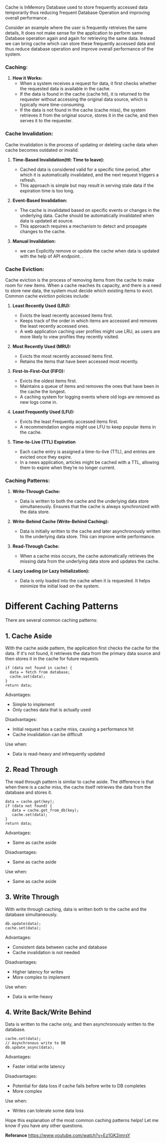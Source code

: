 Cache is InMemory Database used to store frequently accessed data temporarily thus reducing frequent Database Operation and improving overall performance .

Consider an example where the user is frequently retreives the same details, It does not make sense for the application to perform same Database operation again and again for retrieving the same data. Instead we can bring cache which can store these frequently accessed data and thus reduce database operation and improve overall performance of the system.

### Caching:

1. **How it Works:**
   - When a system receives a request for data, it first checks whether the requested data is available in the cache.
   - If the data is found in the cache (cache hit), it is returned to the requester without accessing the original data source, which is typically more time-consuming.
   - If the data is not found in the cache (cache miss), the system retrieves it from the original source, stores it in the cache, and then serves it to the requester.

### Cache Invalidation:

Cache invalidation is the process of updating or deleting cache data when cache becomes outdated or invalid.

1. **Time-Based Invalidation(ttl: Time to leave):**
   - Cached data is considered valid for a specific time period, after which it is automatically invalidated, and the next request triggers a refresh.
   - This approach is simple but may result in serving stale data if the expiration time is too long.

2. **Event-Based Invalidation:**
   - The cache is invalidated based on specific events or changes in the underlying data. Cache should be automatically invalidated when data is updated at source. 
   - This approach requires a mechanism to detect and propagate changes to the cache.
  
2. **Manual Invalidation:**
   - we can Explicitly remove or update the cache when data is updated with the help of API endpoint.
   .

### Cache Eviction:

Cache eviction is the process of removing items from the cache to make room for new items. When a cache reaches its capacity, and there is a need to store new data, the system must decide which existing items to evict. Common cache eviction policies include:

1. **Least Recently Used (LRU):**
   - Evicts the least recently accessed items first.
   - Keeps track of the order in which items are accessed and removes the least recently accessed ones.
   -  A web application caching user profiles might use LRU, as users are more likely to view profiles they recently visited.

2. **Most Recently Used (MRU):**
   - Evicts the most recently accessed items first.
   - Retains the items that have been accessed most recently.

3. **First-In-First-Out (FIFO):**
   - Evicts the oldest items first.
   - Maintains a queue of items and removes the ones that have been in the cache the longest.
   - A caching system for logging events where old logs are removed as new logs come in.
  
4. **Least Frequently Used (LFU):**
   - Evicts the least Frequently accessed items first.
   - A recommendation engine might use LFU to keep popular items in the cache.
  
5. **Time-to-Live (TTL) Expiration**
   - Each cache entry is assigned a time-to-live (TTL), and entries are evicted once they expire.
   -  In a news application, articles might be cached with a TTL, allowing them to expire when they’re no longer current. 

### Caching Patterns:

1. **Write-Through Cache:**
   - Data is written to both the cache and the underlying data store simultaneously. Ensures that the cache is always synchronized with the data store.

2. **Write-Behind Cache (Write-Behind Caching):**
   - Data is initially written to the cache and later asynchronously written to the underlying data store. This can improve write performance.

3. **Read-Through Cache:**
   - When a cache miss occurs, the cache automatically retrieves the missing data from the underlying data store and updates the cache.

4. **Lazy Loading (or Lazy Initialization):**
   - Data is only loaded into the cache when it is requested. It helps minimize the initial load on the system.
  
 # Different Caching Patterns

There are several common caching patterns:

## 1. Cache Aside

With the cache aside pattern, the application first checks the cache for the data. If it's not found, it retrieves the data from the primary data source and then stores it in the cache for future requests.

```
if (data not found in cache) {
  data = fetch from database;
  cache.set(data);
}
return data;  
```

Advantages:

- Simple to implement
- Only caches data that is actually used

Disadvantages:

- Initial request has a cache miss, causing a performance hit 
- Cache invalidation can be difficult

Use when:

- Data is read-heavy and infrequently updated

## 2. Read Through

The read through pattern is similar to cache aside. The difference is that when there is a cache miss, the cache itself retrieves the data from the database and stores it.

```
data = cache.get(key);
if (data not found) {
   data = cache.get_from_db(key);
   cache.set(data); 
}
return data;
```

Advantages:

- Same as cache aside

Disadvantages:

- Same as cache aside

Use when:

- Same as cache aside

## 3. Write Through

With write through caching, data is written both to the cache and the database simultaneously.

```
db.update(data);
cache.set(data);
```

Advantages:

- Consistent data between cache and database
- Cache invalidation is not needed

Disadvantages:

- Higher latency for writes
- More complex to implement

Use when:

- Data is write-heavy

## 4. Write Back/Write Behind

Data is written to the cache only, and then asynchronously written to the database.

```
cache.set(data);
// Asynchronous write to DB 
db.update_async(data);
```

Advantages: 

- Faster initial write latency

Disadvantages:

- Potential for data loss if cache fails before write to DB completes
- More complex

Use when:

- Writes can tolerate some data loss

Hope this explanation of the most common caching patterns helps! Let me know if you have any other questions.

**Referance**
https://www.youtube.com/watch?v=Ez1GK2imrsY
